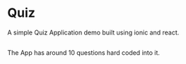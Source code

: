 # Quiz
A simple Quiz Application demo built using ionic and react.

##

The App has around  10 questions hard coded into it.